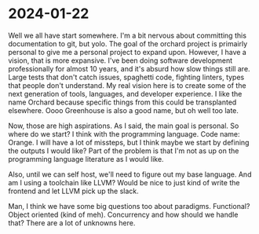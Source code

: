 # 2024-01-22

Well we all have start somewhere. I'm a bit nervous about committing this documentation to git, but yolo. The goal of the orchard project is primairly personal to give me a personal project to expand upon. However, I have a vision, that is more expansive. I've been doing software development professionally for almost 10 years, and it's absurd how slow things still are. Large tests that don't catch issues, spaghetti code, fighting linters, types that people don't understand. My real vision here is to create some of the next generation of tools, languages, and developer experience. I like the name Orchard because specific things from this could be transplanted elsewhere. Oooo Greenhouse is also a good name, but oh well too late.

Now, those are high aspirations. As I said, the main goal is personal. So where do we start? I think with the programming language. Code name: Orange. I will have a lot of missteps, but I think maybe we start by defining the outputs I would like? Part of the problem is that I'm not as up on the programming language literature as I would like.

Also, until we can self host, we'll need to figure out my base language. And am I using a toolchain like LLVM? Would be nice to just kind of write the frontend and let LLVM pick up the slack.

Man, I think we have some big questions too about paradigms. Functional? Object oriented (kind of meh). Concurrency and how should we handle that? There are a lot of unknowns here.
